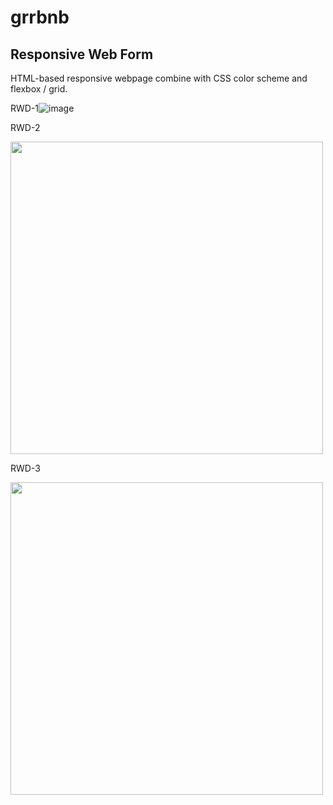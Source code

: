 # grrbnb
## Responsive Web Form

HTML-based responsive webpage combine with CSS color scheme and flexbox / grid.

RWD-1![image](https://user-images.githubusercontent.com/72397626/117514733-97996380-af62-11eb-980f-d75c393a7938.png)

RWD-2

<img src="https://user-images.githubusercontent.com/72397626/117514739-99fbbd80-af62-11eb-857e-88486d0b4219.png" width="500">


RWD-3

<img src="https://user-images.githubusercontent.com/72397626/117514746-9d8f4480-af62-11eb-8d12-03532a349b6e.png" width="500">
